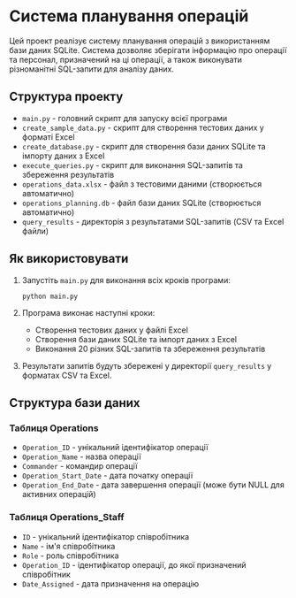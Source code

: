 # Система планування операцій

Цей проект реалізує систему планування операцій з використанням бази даних SQLite. Система дозволяє зберігати інформацію про операції та персонал, призначений на ці операції, а також виконувати різноманітні SQL-запити для аналізу даних.

## Структура проекту

- `main.py` - головний скрипт для запуску всієї програми
- `create_sample_data.py` - скрипт для створення тестових даних у форматі Excel
- `create_database.py` - скрипт для створення бази даних SQLite та імпорту даних з Excel
- `execute_queries.py` - скрипт для виконання SQL-запитів та збереження результатів
- `operations_data.xlsx` - файл з тестовими даними (створюється автоматично)
- `operations_planning.db` - файл бази даних SQLite (створюється автоматично)
- `query_results` - директорія з результатами SQL-запитів (CSV та Excel файли)

## Як використовувати

1. Запустіть `main.py` для виконання всіх кроків програми:
   ```
   python main.py
   ```

2. Програма виконає наступні кроки:
   - Створення тестових даних у файлі Excel
   - Створення бази даних SQLite та імпорт даних з Excel
   - Виконання 20 різних SQL-запитів та збереження результатів

3. Результати запитів будуть збережені у директорії `query_results` у форматах CSV та Excel.

## Структура бази даних

### Таблиця Operations
- `Operation_ID` - унікальний ідентифікатор операції
- `Operation_Name` - назва операції
- `Commander` - командир операції
- `Operation_Start_Date` - дата початку операції
- `Operation_End_Date` - дата завершення операції (може бути NULL для активних операцій)

### Таблиця Operations_Staff
- `ID` - унікальний ідентифікатор співробітника
- `Name` - ім'я співробітника
- `Role` - роль співробітника
- `Operation_ID` - ідентифікатор операції, до якої призначений співробітник
- `Date_Assigned` - дата призначення на операцію